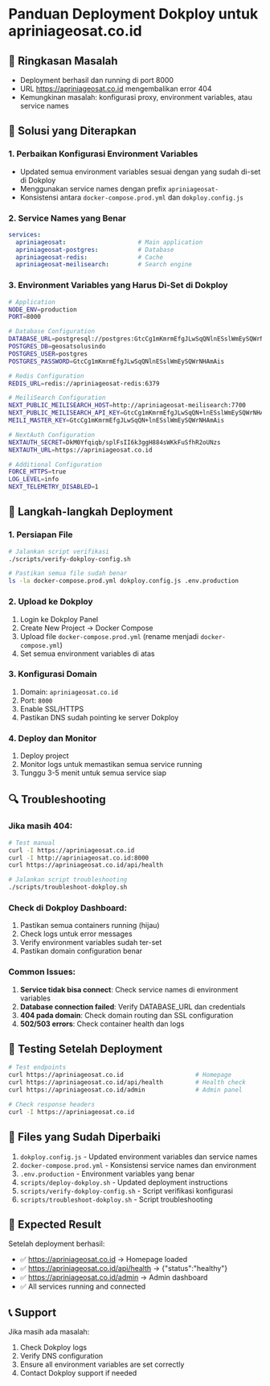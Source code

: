 # Panduan Deployment Dokploy untuk apriniageosat.co.id

## 🎯 Ringkasan Masalah
- Deployment berhasil dan running di port 8000
- URL https://apriniageosat.co.id mengembalikan error 404
- Kemungkinan masalah: konfigurasi proxy, environment variables, atau service names

## 🔧 Solusi yang Diterapkan

### 1. Perbaikan Konfigurasi Environment Variables
- Updated semua environment variables sesuai dengan yang sudah di-set di Dokploy
- Menggunakan service names dengan prefix `apriniageosat-`
- Konsistensi antara `docker-compose.prod.yml` dan `dokploy.config.js`

### 2. Service Names yang Benar
```yaml
services:
  apriniageosat:                    # Main application
  apriniageosat-postgres:           # Database
  apriniageosat-redis:              # Cache
  apriniageosat-meilisearch:        # Search engine
```

### 3. Environment Variables yang Harus Di-Set di Dokploy

```bash
# Application
NODE_ENV=production
PORT=8000

# Database Configuration
DATABASE_URL=postgresql://postgres:GtcCg1mKmrmEfgJLwSqQNlnESslWmEySQWrNHAmAis@apriniageosat-postgres:5432/geosatsolusindo
POSTGRES_DB=geosatsolusindo
POSTGRES_USER=postgres
POSTGRES_PASSWORD=GtcCg1mKmrmEfgJLwSqQNlnESslWmEySQWrNHAmAis

# Redis Configuration
REDIS_URL=redis://apriniageosat-redis:6379

# MeiliSearch Configuration
NEXT_PUBLIC_MEILISEARCH_HOST=http://apriniageosat-meilisearch:7700
NEXT_PUBLIC_MEILISEARCH_API_KEY=GtcCg1mKmrmEfgJLwSqQN+lnESslWmEySQWrNHAmAis
MEILI_MASTER_KEY=GtcCg1mKmrmEfgJLwSqQN+lnESslWmEySQWrNHAmAis

# NextAuth Configuration
NEXTAUTH_SECRET=DkM0Yfqiqb/splFsII6k3ggH884sWKkFuSfhR2oUNzs
NEXTAUTH_URL=https://apriniageosat.co.id

# Additional Configuration
FORCE_HTTPS=true
LOG_LEVEL=info
NEXT_TELEMETRY_DISABLED=1
```

## 🚀 Langkah-langkah Deployment

### 1. Persiapan File
```bash
# Jalankan script verifikasi
./scripts/verify-dokploy-config.sh

# Pastikan semua file sudah benar
ls -la docker-compose.prod.yml dokploy.config.js .env.production
```

### 2. Upload ke Dokploy
1. Login ke Dokploy Panel
2. Create New Project → Docker Compose
3. Upload file `docker-compose.prod.yml` (rename menjadi `docker-compose.yml`)
4. Set semua environment variables di atas

### 3. Konfigurasi Domain
1. Domain: `apriniageosat.co.id`
2. Port: `8000`
3. Enable SSL/HTTPS
4. Pastikan DNS sudah pointing ke server Dokploy

### 4. Deploy dan Monitor
1. Deploy project
2. Monitor logs untuk memastikan semua service running
3. Tunggu 3-5 menit untuk semua service siap

## 🔍 Troubleshooting

### Jika masih 404:
```bash
# Test manual
curl -I https://apriniageosat.co.id
curl -I http://apriniageosat.co.id:8000
curl https://apriniageosat.co.id/api/health

# Jalankan script troubleshooting
./scripts/troubleshoot-dokploy.sh
```

### Check di Dokploy Dashboard:
1. Pastikan semua containers running (hijau)
2. Check logs untuk error messages
3. Verify environment variables sudah ter-set
4. Pastikan domain configuration benar

### Common Issues:
1. **Service tidak bisa connect**: Check service names di environment variables
2. **Database connection failed**: Verify DATABASE_URL dan credentials
3. **404 pada domain**: Check domain routing dan SSL configuration
4. **502/503 errors**: Check container health dan logs

## 🧪 Testing Setelah Deployment

```bash
# Test endpoints
curl https://apriniageosat.co.id                    # Homepage
curl https://apriniageosat.co.id/api/health         # Health check
curl https://apriniageosat.co.id/admin              # Admin panel

# Check response headers
curl -I https://apriniageosat.co.id
```

## 📝 Files yang Sudah Diperbaiki

1. `dokploy.config.js` - Updated environment variables dan service names
2. `docker-compose.prod.yml` - Konsistensi service names dan environment
3. `.env.production` - Environment variables yang benar
4. `scripts/deploy-dokploy.sh` - Updated deployment instructions
5. `scripts/verify-dokploy-config.sh` - Script verifikasi konfigurasi
6. `scripts/troubleshoot-dokploy.sh` - Script troubleshooting

## 🎯 Expected Result

Setelah deployment berhasil:
- ✅ https://apriniageosat.co.id → Homepage loaded
- ✅ https://apriniageosat.co.id/api/health → {"status":"healthy"}
- ✅ https://apriniageosat.co.id/admin → Admin dashboard
- ✅ All services running and connected

## 📞 Support

Jika masih ada masalah:
1. Check Dokploy logs
2. Verify DNS configuration
3. Ensure all environment variables are set correctly
4. Contact Dokploy support if needed